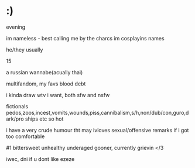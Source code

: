 # :)

evening

im nameless - best calling me by the charcs im cosplayins names

he/they usually

15

a russian wannabe(acually thai)

multifandom, my favs blood debt

i kinda draw wtv i want, both sfw and nsfw

fictionals pedos,zoos,incest,vomits,wounds,piss,cannibalism,s/h,non/dub/con,guro,dark/pro ships etc so hot

i have a very crude humour tht may ivloves sexual/offensive remarks if i got too comfortable

#1 bittersweet unhealthy underaged gooner, currently grievin </3

iwec, dni if u dont like
ezeze
